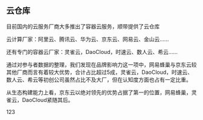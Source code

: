 ## 云仓库

目前国内的云服务厂商大多推出了容器云服务，顺带提供了云仓库

云计算厂家：阿里云、腾讯云、华为云、京东云、网易云、金山云......

还有专门的容器云厂家：灵雀云，DaoCloud，时速云、数人云、希云......

通过对参与者数据的整理，我们发现在品牌影响力这一项中，网易蜂巢与京东云较其他厂商而言有着较大优势，合计占比超过5成，灵雀云，DaoCloud，时速云、数人云、希云等初创公司虽然占比不及大厂，但在认知度方面也占有一定比重。

从生态构建能力上看，京东云以绝对领先的优势占据了第一的位置，网易蜂巢，灵雀云，DaoCloud紧随其后。

123

